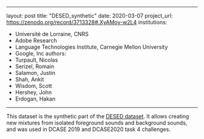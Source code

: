 ---
 layout: post
 title: "DESED_synthetic"
 date: 2020-03-07
 project_url: https://zenodo.org/record/3713328#.XyAMoy-w2L4
 institutions:
 - Université de Lorraine, CNRS
 - Adobe Research
 - Language Technologies Institute, Carnegie Mellon University
 - Google, Inc
 authors: 
 - Turpault, Nicolas
 - Serizel, Romain
 - Salamon, Justin
 - Shah, Ankit
 - Wisdom, Scott
 - Hershey, John
 - Erdogan, Hakan
 ---
 
This dataset is the synthetic part of the [DESED dataset](https://project.inria.fr/desed/). It allows creating new mixtures from isolated foreground sounds and background sounds, and was used in DCASE 2019 and DCASE2020 task 4 challenges.
